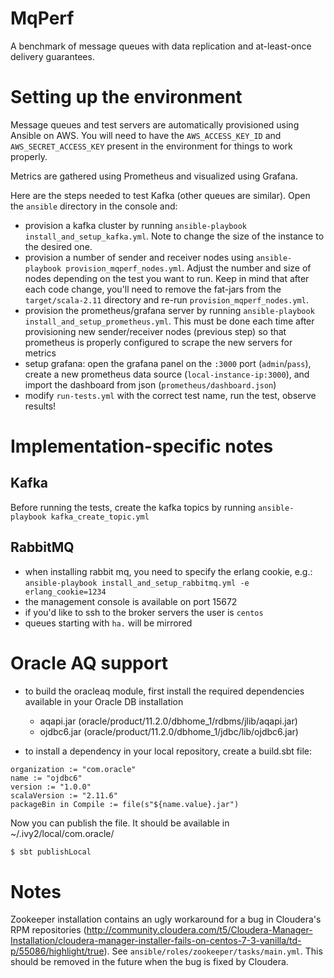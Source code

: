 # MqPerf

A benchmark of message queues with data replication and at-least-once delivery guarantees.

# Setting up the environment

Message queues and test servers are automatically provisioned using Ansible on AWS. You will need to have the
`AWS_ACCESS_KEY_ID` and `AWS_SECRET_ACCESS_KEY` present in the environment for things to work properly.

Metrics are gathered using Prometheus and visualized using Grafana.

Here are the steps needed to test Kafka (other queues are similar). Open the `ansible` directory in the console and:

* provision a kafka cluster by running `ansible-playbook install_and_setup_kafka.yml`. Note to change the size of the
instance to the desired one.
* provision a number of sender and receiver nodes using `ansible-playbook provision_mqperf_nodes.yml`. Adjust the
number and size of nodes depending on the test you want to run. Keep in mind that after each code change, you'll need
to remove the fat-jars from the `target/scala-2.11` directory and re-run `provision_mqperf_nodes.yml`.
* provision the prometheus/grafana server by running `ansible-playbook install_and_setup_prometheus.yml`. This must be
done each time after provisioning new sender/receiver nodes (previous step) so that prometheus is properly configured
to scrape the new servers for metrics
* setup grafana: open the grafana panel on the `:3000` port (`admin`/`pass`), create a new prometheus data source 
(`local-instance-ip:3000`), and import the dashboard from json (`prometheus/dashboard.json`)
* modify `run-tests.yml` with the correct test name, run the test, observe results!

# Implementation-specific notes

## Kafka

Before running the tests, create the kafka topics by running `ansible-playbook kafka_create_topic.yml`

## RabbitMQ

* when installing rabbit mq, you need to specify the erlang cookie, e.g.: 
`ansible-playbook install_and_setup_rabbitmq.yml -e erlang_cookie=1234`
* the management console is available on port 15672
* if you'd like to ssh to the broker servers the user is `centos`
* queues starting with `ha.` will be mirrored

# Oracle AQ support

* to build the oracleaq module, first install the required dependencies available in your Oracle DB installation
    * aqapi.jar (oracle/product/11.2.0/dbhome_1/rdbms/jlib/aqapi.jar)
    * ojdbc6.jar (oracle/product/11.2.0/dbhome_1/jdbc/lib/ojdbc6.jar)

* to install a dependency in your local repository, create a build.sbt file:
```
organization := "com.oracle"
name := "ojdbc6"
version := "1.0.0"
scalaVersion := "2.11.6"
packageBin in Compile := file(s"${name.value}.jar")
```
Now you can publish the file. It should be available in ~/.ivy2/local/com.oracle/
```sh
$ sbt publishLocal
```

# Notes

Zookeeper installation contains an ugly workaround for a bug in Cloudera's RPM repositories (http://community.cloudera.com/t5/Cloudera-Manager-Installation/cloudera-manager-installer-fails-on-centos-7-3-vanilla/td-p/55086/highlight/true).
See `ansible/roles/zookeeper/tasks/main.yml`. This should be removed in the future when the bug is fixed by Cloudera.